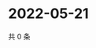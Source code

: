# 2022-05-21

共 0 条

<!-- BEGIN WEIBO -->
<!-- 最后更新时间 Sat May 21 2022 02:16:34 GMT+0800 (China Standard Time) -->

<!-- END WEIBO -->
